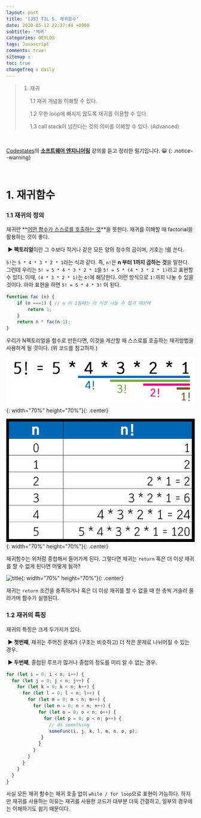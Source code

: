 ```yaml
---
layout: post
title: '[JS] TIL 5. 재귀함수'
date: 2020-05-12 22:27:44 +0900
subtitle: '재귀'
categories: DEVLOG
tags: Javascript
comments: true!
sitemap :
toc: true
changefreq : daily
---
```


> 1. 재귀
>
>    1.1 재귀 개념을 이해할 수 있다.
>
>    1.2 무한 loop에 빠지지 않도록 재귀를 이용할 수 있다.
>
>    1.3 call stack이 넘친다는 것의 의미를 이해할 수 있다. (Advanced)

<br>

[Codestates](https://codestates.com/)의 **[소프트웨어 엔지니어링](https://codestates.com/course/software-engineering)** 강의를 듣고 정리한 필기입니다. 😀 
{: .notice--warning}

<br>

# 1. 재귀함수

###       1.1 재귀의 정의

재귀란 **<u>어떤 함수가 스스로를 호출하는 것</u>**을 뜻한다. 재귀를 이해할 때 factorial을 활용하는 것이 좋다.

​	**▶ 펙토리얼**이란 그 수보다 작거나 같은 모든 양의 정수의 곱이며, 기호는 !를 쓴다. 

`5!`는 `5 * 4 * 3 * 2 * 1`라는 식과 같다. 즉, `n!`은 **n 부터 1까지 곱하는 것**을 말한다. 그런데 우리는 `5! = 5 * 4 * 3 * 2 * 1`을 `5! = 5 * (4 * 3 * 2 * 1)`라고 표현할 수 있다. 이때, `(4 * 3 * 2 * 1)`는 `4!`에 해당한다. 이런 방식으로 `1!`까지 나눌 수 있을 것이다. 아마 표현을 하면 `5! = 5 * 4 * 3!` 이 된다. 

```js
function fac (n) {
	if (n ===1) { // n 이 1일때는 더 이상 나눌 수 없기 때문에 
		return 1; 
	}
	return n * fac(n-1);
}
```

우리가 N펙토리얼을 함수로 만든다면, 이것을 계산할 때 스스로를 호출하는 재귀방법을 사용하게 될 것이다. (위 코드를 참고하자.)

![title](/assets/img/JS-TIL/TIL5/2020-05-12-JS-TIL5-2.png){: width="70%" height="70%"}{: .center}

![title](/assets/img/JS-TIL/TIL5/2020-05-12-JS-TIL5-1.png){: width="70%" height="70%"}{: .center}

재귀함수는 위처럼 중첩해서 들어가게 된다. 그렇다면 재귀는 `return` 혹은 더 이상 재귀를 할 수 없게 된다면 어떻게 될까? 

![title](https://media.giphy.com/media/w8DZxlloHGylPREd6g/giphy.gif){: width="70%" height="70%"}{: .center}

재귀는 `return` 조건을 충족하거나 혹은 더 이상 재귀를 할 수 없을 때 한 층씩 거슬러 올라가며 함수가 실행된다.

###       1.2 재귀의 특징

재귀의 특징은 크게 두가지가 있다.

​	**▶ 첫번째**, 재귀는 주어진 문제가 (구조는 비슷하고) 더 작은 문제로 나뉘어질 수 있는 경우. 

​	**▶ 두번째**, 중첩된 루프가 많거나 중첩의 정도를 미리 알 수 없는 경우.

```js
for (let i = 0; i < n; i++) {
  for (let j = 0; j < n; j++) {
    for (let k = 0; k < n; k++) {
      for (let l = 0; l < n; l++) {
        for (let m = 0; m < n; m++) {
          for (let n = 0; n < n; n++) {
            for (let o = 0; o < n; o++) {
              for (let p = 0; p < n; p++) {
                // do something
                someFunc(i, j, k, l, m, n, o, p);
             }
            }
          }
        }
      }
    }
  }
}
```

사실 모든 재귀 함수는 재귀 호출 없이 `while / for loop`으로 표현이 가능하다. 하지만 재귀를 사용하는 이유는 재귀를 사용한 코드가 대부분 더욱 간결하고, 일부의 경우에는 이해하기도 쉽기 때문이다.



